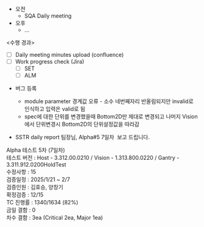 - 오전
	- SQA Daily meeting
- 오후
	- ...

<수행 경과>
- [ ] Daily meeting minutes upload (confluence)
- [ ] Work progress check (Jira)
	- [ ] SET
	- [ ] ALM

- 버그 등록
	- module parameter 경계값 오류 - 소수 네번째자리 반올림되지만 invalid로 인식하고 입력은 valid로 됨
	- spec에 대한 단위를 변경했을때 Bottom2D만 제대로 변경되고 나머지 Vision에서 단위변경시 Bottom2D의 단위설정값을 따라감

- SSTR daily report
팀장님, Alpha#5 7일차  보고 드립니다.

Alpha 테스트 5차 (7일차)  
테스트 버전 : Host - 3.312.00.0210 / Vision - 1.313.800.0220 / Gantry - 3.311.912.0200HoldTest  
수정사항 : 15  
검증일정 : 2025/1/21 ~ 2/7  
검증인원 : 김효승, 양창기  
확정검증 : 12/15  
TC 진행률 : 1340/1634 (82%)  
금일 결함 : 0  
차수 결함 : 3ea (Critical 2ea, Major 1ea)